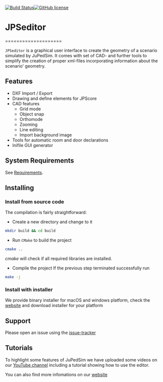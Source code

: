 [![Build Status](https://gitlab.version.fz-juelich.de/jupedsim/jpseditor/badges/develop/build.svg)](https://gitlab.version.fz-juelich.de/JuPedSim/jpseditor/pipelines)[![GitHub license](https://img.shields.io/badge/license-GPL-blue.svg)](https://raw.githubusercontent.com/JuPedSim/jpscore/master/LICENSE)

# JPSeditor
====================


`JPSeditor` is a graphical user interface to create the geometry of a scenario simulated by JuPedSim. It comes with set of CAD- and further tools to simplify the creation of proper xml-files 
incorporating information about the scenario' geometry.


## Features

- DXF Import / Export
- Drawing and define elements for JPScore
- CAD features
	- Grid mode
	- Object snap
	- Orthomode
	- Zooming 
	- Line editing
	- Import background image
- Tools for automatic room and door declarations
- Inifile GUI generator

## System Requirements

See [Requirements](http://www.jupedsim.org/2016-11-03-requirements.html).


## Installing

### Install from source code

The compilation is fairly straightforward: 

- Create a new directory and change to it
```bash
mkdir build && cd build
```

- Run ```CMake``` to build the project
``` bash
cmake .. 
``` 
*cmake* will check if all required  libraries are installed. 

- Compile the project
If the previous step terminated successfully run 
``` bash
make -j
``` 

### Install with installer

We provide binary installer for macOS and windows platform, check the [website](https://github.com/JuPedSim/jpseditor/releases) and download installer for your platform

## Support

Please open an issue using the [issue-tracker](https://github.com/JuPedSim/jpseditor/issues)

## Tutorials

To highlight some features of JuPedSim we have uploaded some videos on our [YouTube channel](https://www.youtube.com/channel/UCKS8w8CUClHEeN4K1SUSMBA) including a tutorial showing how to use the editor.

You can also find more infomations on our [website](http://www.jupedsim.org/jpseditor/)
